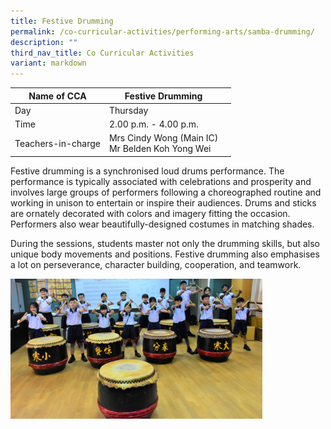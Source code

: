 ```yaml
---
title: Festive Drumming
permalink: /co-curricular-activities/performing-arts/samba-drumming/
description: ""
third_nav_title: Co Curricular Activities
variant: markdown
---
```

|Name of CCA|Festive Drumming|  |
| -------- | ------- | --------------- |
|Day | Thursday | 
| Time |2.00 p.m. - 4.00 p.m. 
|Teachers-in-charge |Mrs Cindy Wong (Main IC)<br>Mr Belden Koh Yong Wei

<p style="box-sizing: inherit; font-size: 1em;">Festive drumming is a synchronised loud drums performance. The performance is typically associated with celebrations and prosperity and involves large groups of performers following a choreographed routine and working in unison to entertain or inspire their audiences. Drums and sticks are ornately decorated with colors and imagery fitting the occasion. Performers also wear beautifully-designed costumes in matching shades.</p>
<p style="box-sizing: inherit; font-size: 1em;"></p><p style="box-sizing: inherit; font-size: 1em;">During the sessions, students master not only the drumming skills, but also unique body movements and positions. Festive drumming also emphasises a lot on perseverance, character building, cooperation, and teamwork.</p>

<img src="/images/CoCurricularActivities/Festive%20Drumming/FESTIVE%20DRUMMING.jpg" style="width:80%">